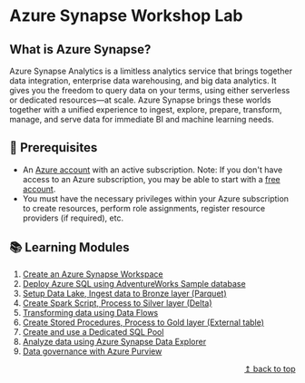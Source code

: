 # Azure Synapse Workshop Lab

## What is Azure Synapse?

Azure Synapse Analytics is a limitless analytics service that brings together data integration, enterprise data warehousing, and big data analytics. It gives you the freedom to query data on your terms, using either serverless or dedicated resources—at scale. Azure Synapse brings these worlds together with a unified experience to ingest, explore, prepare, transform, manage, and serve data for immediate BI and machine learning needs.

## :thinking: Prerequisites

* An [Azure account](https://azure.microsoft.com/en-us/free/) with an active subscription. Note: If you don't have access to an Azure subscription, you may be able to start with a [free account](https://www.azure.com/free).
* You must have the necessary privileges within your Azure subscription to create resources, perform role assignments, register resource providers (if required), etc.

## :books: Learning Modules

1. [Create an Azure Synapse Workspace](./module01/module01.md)
2. [Deploy Azure SQL using AdventureWorks Sample database](./module02/module02.md)
3. [Setup Data Lake, Ingest data to Bronze layer (Parquet)](./module03/module03.md)
4. [Create Spark Script, Process to Silver layer (Delta)](./module04/module04.md)
5. [Transforming data using Data Flows](./module05/module05.md)
6. [Create Stored Procedures, Process to Gold layer (External table)](./module06/module06.md)
7. [Create and use a Dedicated SQL Pool](./module07/module07.md)
8. [Analyze data using Azure Synapse Data Explorer](./module08/module08.md)
9. [Data governance with Azure Purview](./module09/module09.md)

<div align="right"><a href="#azure-synapse-workshop">↥ back to top</a></div>
